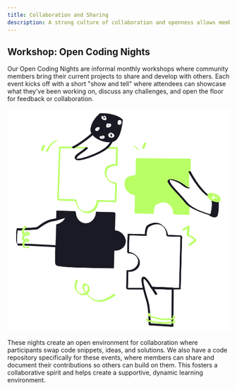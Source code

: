 ```yaml
---
title: Collaboration and Sharing
description: A strong culture of collaboration and openness allows members to share code, resources, and techniques freely. By sharing work and providing feedback, community members help each other grow and inspire new projects. Open-source platforms and code repositories are common tools in this space.
---
```


## Workshop: Open Coding Nights

Our Open Coding Nights are informal monthly workshops where community members bring their current projects to share and develop with others. Each event kicks off with a short "show and tell" where attendees can showcase what they’ve been working on, discuss any challenges, and open the floor for feedback or collaboration.

![Open Coding Nights](./img/collaboration.png)

These nights create an open environment for collaboration where participants swap code snippets, ideas, and solutions. We also have a code repository specifically for these events, where members can share and document their contributions so others can build on them. This fosters a collaborative spirit and helps create a supportive, dynamic learning environment.
